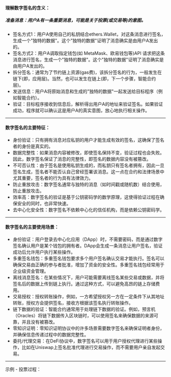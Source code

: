 

#### 理解数字签名的含义：
##### 准备消息：用户A有一条重要消息，可能是关于投票(或交易等)的意图。
- 签名方式1：用户A使用自己的私钥结合ethers.Wallet，对这条消息进行签名，生成一个"独特的数据"。这个"独特的数据"证明了消息确实是由用户A发出的。
- 签名方式2：用户A调取指定钱包(如 MetaMask、欧易钱包等)API 请求把这条消息进行签名，生成一个"独特的数据"。这个"独特的数据"证明了消息确实是由用户A发出的。
- 拆分签名：通常为了节约链上资源(gas费)，该拆分签名的行为，一般发生在链下(即，应用层)。当然，也可以发生在链上(即，下一个步骤，智能合约层)。
- 发送信息：用户A将原始消息和生成的"独特的数据"一起发送给目标程序（例如智能合约）。
- 验证：目标程序接收到信息后，解析得出用户A的地址来验证签名。如果验证成功，程序就可以确认这是用户A的真实意图，放心地执行相关操作。
------------------------------------------------------------------------------------------------------------------------

#### 数字签名的主要特征：
- 身份验证：只有拥有消息对应私钥的用户才能生成有效的签名，这确保了签名者的身份是真实的。
- 数据完整性：如果消息内容被修改，即使签名保持不变，验证过程也会失败。因此，数字签名保证了消息的完整性，即签名的数据内容没有被篡改。
- 不可否认性：由于签名是使用私钥生成的，而私钥只有签名者拥有，因此一旦签名生成，签名者不能否认自己曾经签署该消息。这一点在合约和法律场景中尤其重要，签名者的行为具有法律效力。
- 防止重放攻击：数字签名通常与独特的消息（如时间戳或随机数）结合使用，防止重放攻击。
- 效率高：数字签名的验证是基于公钥密码学的数学原理，这使得验证过程在确保安全的同时，也非常快速。
- 去中心化安全性：数字签名不依赖中心化的信任机构，而是依赖公钥密码学。

------------------------------------------------------------------------------------------------------------------------

#### 数字签名的主要使用场景：
- 身份验证：用户登录去中心化应用（DApp）时，不需要密码，而是通过数字签名确认用户是某个钱包的拥有者。DApp会生成一条消息让用户签名，验证成功后允许用户执行某些操作。
- 多重签名钱包：多重签名钱包要求多个用户签名确认交易才能执行。签名可以确保交易由正确的参与者批准，增加了资金的安全性。多重签名钱包经常用于企业级资金管理。
- 离线消息签名：在某些情况下，用户可能需要离线签名某些交易或数据，并将签名后的数据上传到链上执行。通过这种方式，可以避免高昂的链上存储费用。
- 交易授权：授权转账操作，例如，一方希望授权另一方在一定条件下从其地址转账，授权方会提供签名，接收方根据该签名执行转账操作。
- 链下数据的验证：智能合约通常用于处理链下数据的验证。例如，预言机（Oracles）将链下数据传入区块链时，可以使用签名来确保数据的来源可靠，并且没有被篡改。
- 零知识证明：零知识证明协议中的许多场景需要数字签名来确保证明者身份，并确保信息传递过程中的数据完整性。
- 委托/代理交易：在DeFi协议中，数字签名可以用于用户授权代理进行某些操作，比如在Uniswap上签名批准代理进行交易操作，而不需要用户亲自发起交易。

------------------------------------------------------------------------------------------------------------------------

示例 - 投票过程：